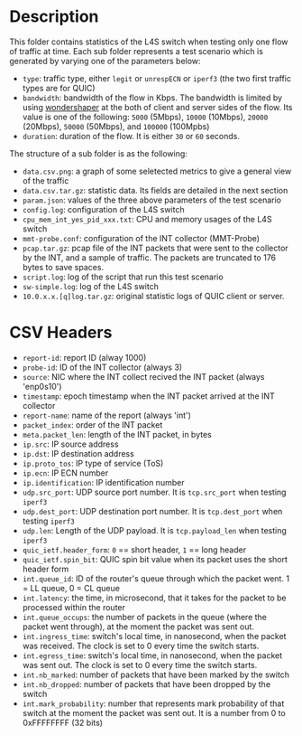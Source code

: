 
# Description

This folder contains statistics of the L4S switch when testing only one flow of traffic at time. Each sub folder represents a test scenario which is generated by varying one of the parameters below:
- `type`: traffic type, either `legit` or `unrespECN` or `iperf3` (the two first traffic types are for QUIC)
- `bandwidth`: bandwidth of the flow in Kbps. The bandwidth is limited by using [wondershaper](https://github.com/magnific0/wondershaper) at the both of client and server sides of the flow. Its value is one of the following: `5000` (5Mbps), `10000` (10Mbps), `20000` (20Mbps), `50000` (50Mbps), and `100000` (100Mpbs)
- `duration`: duration of the flow. It is either `30` or `60` seconds.

The structure of a sub folder is as the following:

- `data.csv.png`: a graph of some seletected metrics to give a general view of the traffic
- `data.csv.tar.gz`: statistic data. Its fields are detailed in the next section
- `param.json`: values of the three above parameters of the test scenario
- `config.log`: configuration of the L4S switch
- `cpu_mem_int_yes_pid_xxx.txt`: CPU and memory usages of the L4S switch
- `mmt-probe.conf`: configuration of the INT collector (MMT-Probe)
- `pcap.tar.gz`: pcap file of the INT packets that were sent to the collector by the INT, and a sample of traffic. The packets are truncated to 176 bytes to save spaces.
- `script.log`: log of the script that run this test scenario
- `sw-simple.log`: log of the L4S switch
- `10.0.x.x.[q]log.tar.gz`: original statistic logs of QUIC client or server.

# CSV Headers

- `report-id`: report ID (alway 1000)
- `probe-id`: ID of the INT collector (always 3)
- `source`: NIC where the INT collect recived the INT packet (always 'enp0s10')
- `timestamp`: epoch timestamp when the INT packet arrived at the INT collector
- `report-name`: name of the report (always 'int')
- `packet_index`: order of the INT packet
- `meta.packet_len`: length of the INT packet, in bytes
- `ip.src`: IP source address
- `ip.dst`: IP destination address
- `ip.proto_tos`: IP type of service (ToS)
- `ip.ecn`: IP ECN number
- `ip.identification`: IP identification number
- `udp.src_port`: UDP source port number. It is `tcp.src_port` when testing `iperf3`
- `udp.dest_port`: UDP destination port number. It is `tcp.dest_port` when testing `iperf3`
- `udp.len`: Length of the UDP payload. It is `tcp.payload_len` when testing `iperf3`
- `quic_ietf.header_form`: `0` == short header, `1` == long header
- `quic_ietf.spin_bit`: QUIC spin bit value when its packet uses the short header form
- `int.queue_id`: ID of the router's queue through which the packet went. 1 = LL queue, 0 = CL queue 
- `int.latency`: the time, in microsecond, that it takes for the packet to be processed within the router
- `int.queue_occups`: the number of packets in the queue (where the packet went through), at the moment the packet was sent out.
- `int.ingress_time`: switch's local time, in nanosecond, when the packet was received. The clock is set to 0 every time the switch starts.
- `int.egress_time`: switch's local time, in nanosecond, when the packet was sent out. The clock is set to 0 every time the switch starts.
- `int.nb_marked`: number of packets that have been marked by the switch
- `int.nb_dropped`: number of packets that have been dropped by the switch
- `int.mark_probability`: number that represents mark probability of that switch at the moment the packet was sent out. It is a number from 0 to 0xFFFFFFFF (32 bits)
